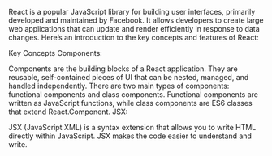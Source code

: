 React is a popular JavaScript library for building user interfaces, primarily developed and maintained by Facebook. It allows developers to create large web applications that can update and render efficiently in response to data changes. Here’s an introduction to the key concepts and features of React:

Key Concepts
Components:

Components are the building blocks of a React application. They are reusable, self-contained pieces of UI that can be nested, managed, and handled independently.
There are two main types of components: functional components and class components. Functional components are written as JavaScript functions, while class components are ES6 classes that extend React.Component.
JSX:

JSX (JavaScript XML) is a syntax extension that allows you to write HTML directly within JavaScript. JSX makes the code easier to understand and write.
